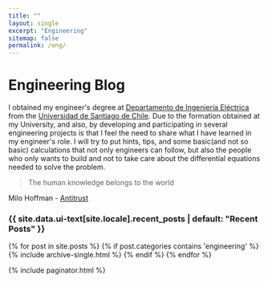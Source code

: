 ```yaml
---
title: ""
layout: single
excerpt: "Engineering"
sitemap: false
permalink: /eng/
---
```


Engineering Blog
===============
I obtained my engineer's degree at [Departamento de Ingeniería Eléctrica](http://die.usach.cl/) from the [Universidad de Santiago de Chile](http://www.usach.cl/).
Due to the formation obtained at my University, and also, by developing and participating in several engineering projects is that I feel the need to share what I have learned
in my engineer's role.
I will try to put hints, tips, and some basic(and not so basic) calculations that not only engineers can follow, but also the people who only wants to build and not to take care
about the differential equations needed to solve the problem.

>The human knowledge belongs to the world

Milo Hoffman - [Antitrust](https://en.wikipedia.org/wiki/Antitrust_(film))



<h3 class="archive__subtitle">{{ site.data.ui-text[site.locale].recent_posts | default: "Recent Posts" }}</h3>

{% for post in site.posts %}
  {% if post.categories contains 'engineering' %} 
    {% include archive-single.html %}
  {% endif %}
{% endfor %}

{% include paginator.html %}